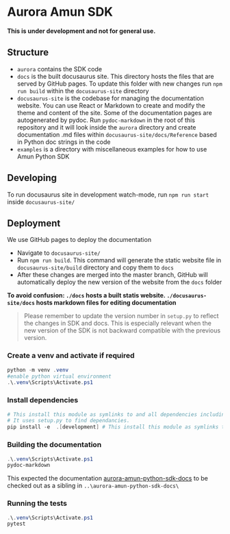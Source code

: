 # Aurora Amun SDK
**This is under development and not for general use.**

## Structure
- `aurora` contains the SDK code
- `docs` is the built docusaurus site. This directory hosts the files that are served by GitHub pages. To update this folder with new changes run `npm run build` within the `docusaurus-site` directory
- `docusaurus-site` is the codebase for managing the documentation website. You can use React or Markdown to create and modify the theme and content of the site. Some of the documentation pages are autogenerated by pydoc. Run `pydoc-markdown` in the root of this repository and it will look inside the `aurora` directory and create documentation .md files within `docusaurus-site/docs/Reference` based in Python doc strings in the code
- `examples` is a directory with miscellaneous examples for how to use Amun Python SDK

## Developing
To run docusaurus site in development watch-mode, run `npm run start` inside `docusaurus-site/`

## Deployment
We use GitHub pages to deploy the documentation
- Navigate to `docusaurus-site/`
- Run `npm run build`. This command will generate the static website file in `docusaurus-site/build` directory and copy them to `docs`
- After these changes are merged into the master branch, GitHub will automatically deploy the new version of the website from the `docs` folder

**To avoid confusion: `./docs` hosts a built statis website. `./docusaurus-site/docs` hosts markdown files for editing documentation**

> Please remember to update the version number in `setup.py` to reflect the changes in SDK and docs. This is especially relevant when the new version of the SDK is not backward compatible with the previous version.

### Create a venv and activate if required

```powershell
python -m venv .venv
#enable python virtual environment
.\.venv\Scripts\Activate.ps1
```

### Install dependencies

```powershell
# This install this module as symlinks to and all dependencies including the ones needed locally.
# It uses setup.py to find dependancies.
pip install -e  .[development] # This install this module as symlinks to and all dependencies including the ones needed locally.
```

### Building the documentation

```powershell
.\.venv\Scripts\Activate.ps1
pydoc-markdown
```

This expected the documentation [aurora-amun-python-sdk-docs](https://auroraenergyresearch.github.io/aurora-amun-python-sdk-docs/) to be checked out as a sibling in `..\aurora-amun-python-sdk-docs\`

### Running the tests

```powershell
.\.venv\Scripts\Activate.ps1
pytest
```